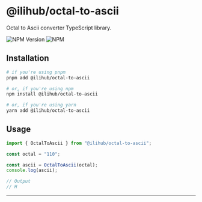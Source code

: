 # @ilihub/octal-to-ascii

Octal to Ascii converter TypeScript library.

![NPM Version](https://img.shields.io/npm/v/%40ilihub%2Foctal-to-ascii?color=33cd56&logo=npm)
![NPM](https://img.shields.io/npm/l/%40ilihub%2Foctal-to-ascii)

## Installation

```bash
# if you're using pnpm
pnpm add @ilihub/octal-to-ascii

# or, if you're using npm
npm install @ilihub/octal-to-ascii

# or, if you're using yarn
yarn add @ilihub/octal-to-ascii
```

## Usage

```javascript
import { OctalToAscii } from "@ilihub/octal-to-ascii";

const octal = "110";

const ascii = OctalToAscii(octal);
console.log(ascii);

// Output
// H
```

---
